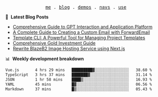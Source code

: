 <p align="center">
  <samp>
    <a href="https://ryanuo.cc">me</a> .
    <a href="https://ryanuo.cc/posts">blog</a> .
<!--     <a href="https://www.ryanuo.cc/projects">projects</a> . -->
    <a href="https://www.ryanuo.cc/demos">demos</a> .
    <a href="https://www.ryanuo.cc/navs">navs</a> .
    <a href="https://github.com/ryanuo/ryanuo/blob/master/use.md">use</a>
  </samp>
</p>

📕 &nbsp;**Latest Blog Posts**
<!-- BLOG-POST-LIST:START -->
- [Comprehensive Guide to GPT Interaction and Application Platform](https://ryanuo.cc/posts/gpt)
- [A Complete Guide to Creating a Custom Email with ForwardEmail](https://ryanuo.cc/posts/forwardemail)
- [Template CLI: A Powerful Tool for Managing Project Templates](https://ryanuo.cc/posts/tmpl-cli)
- [Comprehensive Gold Investment Guide](https://ryanuo.cc/posts/aug)
- [Rewrite BlazeB2 Image Hosting Service using Next.js](https://ryanuo.cc/posts/rewrite-blazeb2)
<!-- BLOG-POST-LIST:END -->

📊 &nbsp;**Weekly development breakdown**
<!--START_SECTION:waka-->

```txt
Vue.js       4 hrs 29 mins   █████████▓░░░░░░░░░░░░░░░   38.60 %
TypeScript   3 hrs 37 mins   ███████▓░░░░░░░░░░░░░░░░░   31.14 %
JSON         1 hr 58 mins    ████▒░░░░░░░░░░░░░░░░░░░░   16.93 %
YAML         45 mins         █▓░░░░░░░░░░░░░░░░░░░░░░░   06.56 %
Markdown     37 mins         █▒░░░░░░░░░░░░░░░░░░░░░░░   05.43 %
```

<!--END_SECTION:waka-->

<!-- <p align="right"><img src="https://views.whatilearened.today/views/github/Rr210/Rr210.svg?cache=remove"/></p>
 -->
